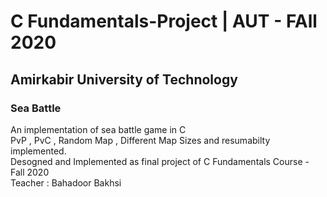 # C Fundamentals-Project | AUT - FAll 2020
 
 ## Amirkabir University of Technology
  ### Sea Battle
   An implementation of sea battle game in C<br>
   PvP , PvC , Random Map , Different Map Sizes and resumabilty implemented.<br>
   Desogned and Implemented as final project of C Fundamentals Course - Fall 2020<br>
   Teacher : Bahadoor Bakhsi
